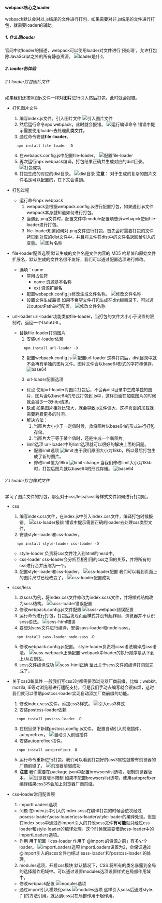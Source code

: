#### webpack核心之loader
webpack默认会对以.js结尾的文件进行打包，如果需要对非.js结尾的文件进行打包，就需要loader的辅助。
##### 1. 什么是loader
官网中对loader的描述，webpack可以使用loader对文件进行'预处理'，允许打包除JavaScript之外的所有静态资源。
![loader是什么](./imgs/1.loader-concept.png)

##### 2. loader初体验
###### 2.1 loader打包图片文件
如果我们还按照跟js文件一样对**图片**进行引入然后打包，此时就会报错。
- 打包图片文件
  1. 编写index.js文件，引入图片文件
    ![引入图片文件](./imgs/3.import-png.png)
  2. 然后运行命令npx webpack，此时就会报错。
    ![运行编译命令](./imgs/2.error-png.png)
    错误中提示需要使用loader去处理此类文件。
  3. 通过命令安装**file-loader**。
    ```
      npm install file-loader -D
    ```
  4. 在webapck.config.js中配置file-loader。
    ![配置file-loader](./imgs/4.file-loader.png)
  5. 再次运行npx webpack编译，打包结果正确并生成对应的dist目录。
    ![打包成功](./imgs/5.success-result.png)
  6. 打包生成的对应的dist目录。
    ![dist目录](./imgs/6.dist-dir.png)
    **注意**：
      对于生成的复杂的图片文件名是可以配置的，在下文会讲到。
- 打包过程
  - 运行命令npx webpack
    1. webpack会根据webpack.config.js进行配置打包，如果遇到.js文件webpack本身就知道如何进行打包。
    2. 当遇到.png文件时，配置文件中module配置项告诉webapck使用file-loader进行打包。
    3. file-loader知道如何对.png文件进行打包，首先会将需要打包的文件拷贝到对应的dist文件中，并且将文件在dist中的文件名返回给引入的变量。
      ![图片名称](./imgs/7.file-name.png)

- file-loader配置选项
  默认生成的文件名是文件内容的 MD5 哈希值和原始文件扩展名，默认生成的文件名很不友好，我们可以通过配置选项进行修改。
  - 选项：name
    - 常用占位符
      - name 
        资源基本名称
      - ext
        资源扩展名
    - 配置webapck.config.js修改生成文件名称。
      ![修改文件名称](./imgs/8.option-name.png)
    - 设置文件生成路径
      如果不希望文件打包生成在dist根目录下，可以通过outputPath进行配置。
      ![修改文件名称](./imgs/9.file-dir.png)
   
- url-loader
  url-loader功能类似file-loader，当打包的文件大小小于设置的限制时，返回一个DataURL。
  - 替换file-loader打包图片
    1. 安装url-loader依赖
    ```
      npm install url-loader -D
    ```
    2. 配置webpack.config.js
    ![配置url-loader](./imgs/10.url-loader.png)
    这样打包后，dist目录中就不会再有单独的图片文件。图片文件会以base64形式的字符串保存。
    ![base64](./imgs/11.base64.png)
    
    3. url-loader配置选项
      - 优点
        使用url-loader对图片打包后，不会再dist目录中生成单独的图片，图片会以base64的形式打包到.js中，这样页面在加载图片的时候就会减少一次http请求。
      - 缺点
        如果图片相对比较大，就会导致js文件偏大，这样页面的加载就需要耗费更多的时间。
      - 解决方法：
        1. 当图片大小小于一定值时候，救将图片以base64的形式进行打包存储。
        2. 当图片大于等于某个值时，还是生成一个新图片。
      - limit选项
        url-loader中的limit选项就可以很好的解决上面的问题。
        - 配置limit选项
          ![limit](./imgs/11.limit.png)
          由于我们原图大小为18kb，所以最后打包生成了新的图片。
        - 修改limit值为18kb
          ![limit-change](./imgs/12.limit-change.png)
          当我们修改limit大小为18kb时，打包后图片就以base64的形式存储。
          ![base64](./imgs/11.base64.png)

###### 2.1 loader打包样式文件
  学习了图片文件的打包，那么对于css/less/scss等样式文件如何进行打包呢。
  - css
    1. 编写index.css文件，在index.js中引入index.css文件，编译打包时候报错。
      ![css-loader报错](./imgs/13.css-loader-error.png)
      错误中提示需要正确的loader去处理css类型文件。
    2. 安装style-loader和css-loader。
    ```
      npm install style-loader css-loader -D
    ```
     - style-loader
        负责将css文件注入到html的head中。
     - css-loader
        css-loader会分析互相引用的css之间的关系，并将所有的css进行合并压缩为一个。
    3. 配置style-loader和css-loader。
      ![css-loader配置](./imgs/14.css-loader-config.png)
      我们可以看到页面上的图片尺寸已经改变了。
      ![css-loader配置成功](./imgs/15.css-loader-suc.png)
  - scss/less
    1. 以scss为例，将index.css文件修改为index.scss文件，并将样式结构改为scss结构。
      ![scss-loader错误配置](./imgs/16.scss-error.png)
    2. 修改webpack.config.js文件配置
      ![scss-webpack错误配置](./imgs/17.scss-webpack.png)
    3. 运行命令进行打包，打包后发现页面样式并没有起作用，浏览器并不认识scss语法。
      ![scss-html错误](./imgs/18.scss-html.png)
    4. 要想对scss文件进行编译，安装sass-loader和node-sass。
    ```
      npm install sass-loader node-sass -D
    ```
    5. 修改webpack.config.js配置。
    style-loader负责将scss语法编译成css语法。
    ![scss-webpack正确配置](./imgs/19.scss-loader-success.png)
    webpack中loader的执行顺序是从下到上/从右到左。
    6. scss文件编译成功
    ![scss-html正确](./imgs/20.scss-loader-html.png)
    至此关于scss文件的编译打包就完成了。

- 关于css3新属性
  一般我们写css3时都需要添浏览器厂商前缀，比如：webkit, mozila, IE等对浏览器进行适配支持。但是我们手动去编写就会很麻烦，这时我们就可以借助postcss-loader实现自动添加厂商前缀的功能。
  1. 修改index.scss文件，添加css3样式。
    ![引入css3样式](./imgs/21.css3.png)
  2. 安装postcss-loader依赖
    ```
      cnpm install postcss-loader -D
    ```
  3. 在根目录下新建postcss.config.js文件。
  配置自动引入前缀插件，autoprefixer。
    ![自动引入前缀插件](./imgs/22.autoprefixer.png)
  4. 安装autoprefixer插件。
  ```
    cnpm install autoprefixer -D
  ```
  5. 运行命令重新进行打包，我们可以看到打包好的css3属性就带有浏览器的厂商前缀了。
  ![浏览器前缀成功](./imgs/23.browser-autoprefixer.png)
  6. **注意**
  我们需要在package.json中配置browserslist选项，限制浏览器版本。
  ![浏览器版本限制](./imgs/24.browserslist.png)
  如果不配置browserslist选项，使用autoprefixer编译结果css3不会加上浏览器厂商前缀。
- css-loader常用配置项
  1. importLoaders选项
    - 问题
      在index.js中引入的index.scss在编译打包的时候会依次经过poscss-loader\scss-loader\css-loader\style-loader的编译处理。但是在index.scss中通过@import引入的其他scss文件**有可能**就只经过css-loader和style-loader的编译处理。这个时候就需要借助css-loader中的importLoaders选项。
    - 作用
      用于配置「css-loader 作用于 @import 的资源之前」有多少个 loader。
      ![importLoaders选项](./imgs/25.importLoaders.png)
      importLoaders设置为2，会保证通过@import引入的scss文件也经过'sass-loader'和'postcss-loader'的处理。
  2. modules选项，开启css模块
    默认情况下，CSS 将所有的类名暴露到全局的选择器作用域中。可以通过设置modules选项设置样式在局部作用域中。
    - 修改webpack配置
      ![modules选项](./imgs/26.modules.png)
    - 通过import引入模块化scss
      ![modules选项](./imgs/27.modules-success.png)
      这样引入scss后通过style.['']的方法引用，就达到css只在局部作用于起作用。